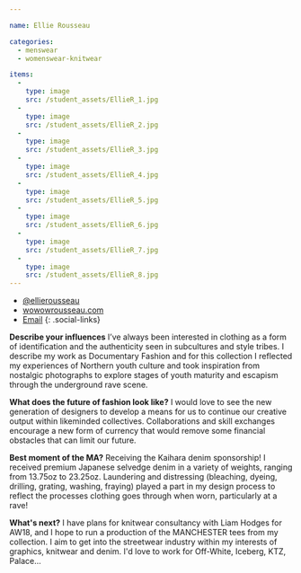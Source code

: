 ```yaml
---

name: Ellie Rousseau

categories:
  - menswear
  - womenswear-knitwear

items:
  -
    type: image
    src: /student_assets/EllieR_1.jpg
  -
    type: image
    src: /student_assets/EllieR_2.jpg
  -
    type: image
    src: /student_assets/EllieR_3.jpg
  -
    type: image
    src: /student_assets/EllieR_4.jpg
  -
    type: image
    src: /student_assets/EllieR_5.jpg
  -
    type: image
    src: /student_assets/EllieR_6.jpg
  -
    type: image
    src: /student_assets/EllieR_7.jpg
  -
    type: image
    src: /student_assets/EllieR_8.jpg
---
```


* [@ellierousseau](https://www.instagram.com/ellierousseau/)
* [wowowrousseau.com](https://www.wowowrousseau.com)
* [Email](mailto:eleanor.rousseau@network.rca.ac.uk)
{: .social-links}

**Describe your influences**
I’ve always been interested in clothing as a form of identification and the authenticity seen in subcultures and style tribes. I describe my work as Documentary Fashion and for this collection I reflected my experiences of Northern youth culture and took inspiration from nostalgic photographs to explore stages of youth maturity and escapism through the underground rave scene.

**What does the future of fashion look like?**
I would love to see the new generation of designers to develop a means for us to continue our creative output within likeminded collectives. Collaborations and skill exchanges encourage a new form of currency that would remove some financial obstacles that can limit our future.

**Best moment of the MA?**
Receiving the Kaihara denim sponsorship! I received premium Japanese selvedge denim in a variety of weights, ranging from 13.75oz to 23.25oz. Laundering and distressing (bleaching, dyeing, drilling, grating, washing, fraying) played a part in my design process to reflect the processes clothing goes through when worn, particularly at a rave!

**What's next?**
I have plans for knitwear consultancy with Liam Hodges for AW18, and I hope to run a production of the MANCHESTER tees from my collection. I aim to get into the streetwear industry within my interests of graphics, knitwear and denim. I'd love to work for Off-White, Iceberg, KTZ, Palace...
